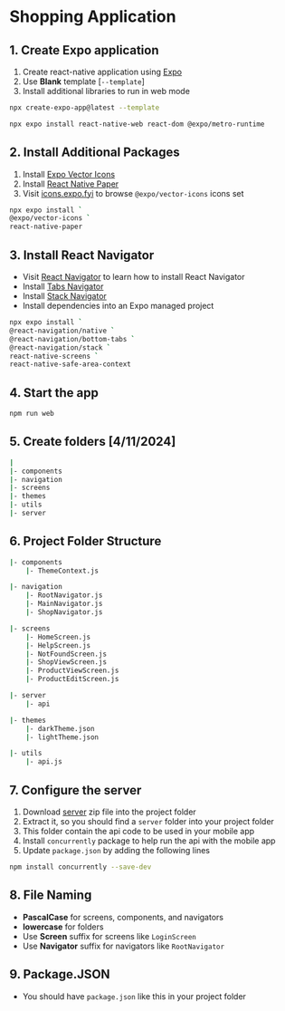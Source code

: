 # Shopping Application

## 1. Create Expo application

1. Create react-native application using [Expo](https://docs.expo.dev/get-started/create-a-project/)
2. Use **Blank** template [`--template`]
3. Install additional libraries to run in web mode

```bash
npx create-expo-app@latest --template

npx expo install react-native-web react-dom @expo/metro-runtime
```
## 2. Install Additional Packages

1. Install [Expo Vector Icons](https://docs.expo.dev/guides/icons/)
2. Install [React Native Paper](https://reactnativepaper.com/)
3. Visit [icons.expo.fyi](https://icons.expo.fyi/Index) to browse `@expo/vector-icons` icons set

```bash
npx expo install `
@expo/vector-icons `
react-native-paper
```

## 3. Install React Navigator

- Visit [React Navigator](https://reactnavigation.org/) to learn how to install React Navigator
- Install [Tabs Navigator](https://reactnavigation.org/docs/tab-based-navigation)
- Install [Stack Navigator](https://reactnavigation.org/docs/stack-navigator)
- Install dependencies into an Expo managed project

```bash
npx expo install `
@react-navigation/native `
@react-navigation/bottom-tabs `
@react-navigation/stack `
react-native-screens `
react-native-safe-area-context
```

## 4. Start the app

```bash
npm run web
```

## 5. Create folders [4/11/2024]

```bash
|
|- components
|- navigation
|- screens
|- themes
|- utils
|- server
```

## 6. Project Folder Structure

```bash
|- components
    |- ThemeContext.js

|- navigation
    |- RootNavigator.js
    |- MainNavigator.js
    |- ShopNavigator.js

|- screens
    |- HomeScreen.js
    |- HelpScreen.js
    |- NotFoundScreen.js
    |- ShopViewScreen.js
    |- ProductViewScreen.js
    |- ProductEditScreen.js

|- server
    |- api

|- themes
    |- darkTheme.json
    |- lightTheme.json

|- utils
    |- api.js
```

## 7. Configure the server

1. Download [server](./assets/server.zip) zip file into the project folder
2. Extract it, so you should find a `server` folder into your project folder
3. This folder contain the api code to be used in your mobile app
4. Install `concurrently` package to help run the api with the mobile app
5. Update `package.json` by adding the following lines

```bash
npm install concurrently --save-dev
```

## 8. File Naming

- **PascalCase** for screens, components, and navigators
- **lowercase** for folders
- Use **Screen** suffix for screens like `LoginScreen`
- Use **Navigator** suffix for navigators like `RootNavigator`

## 9. Package.JSON

- You should have `package.json` like this in your project folder

```javascript

```
